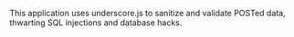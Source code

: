This application uses underscore.js to sanitize and validate POSTed data, thwarting SQL injections and database hacks. 
